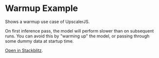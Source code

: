# Warmup Example

Shows a warmup use case of UpscalerJS.

On first inference pass, the model will perform slower than on subsequent runs. You can avoid this by "warming up" the model, or passing through some dummy data at startup time.

[Open in Stackblitz](https://githubbox.com/thekevinscott/upscalerjs/tree/main/examples/warmup).
